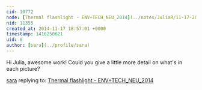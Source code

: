 ```yaml
---
cid: 10772
node: [Thermal flashlight - ENV+TECH_NEU_2014](../notes/JuliaR/11-17-2014/thermal-flashlight-env-tech_neu_2014)
nid: 11355
created_at: 2014-11-17 18:57:01 +0000
timestamp: 1416250621
uid: 8
author: [sara](../profile/sara)
---
```


Hi Julia, awesome work! Could you give a little more detail on what's in each picture?

[sara](../profile/sara) replying to: [Thermal flashlight - ENV+TECH_NEU_2014](../notes/JuliaR/11-17-2014/thermal-flashlight-env-tech_neu_2014)

